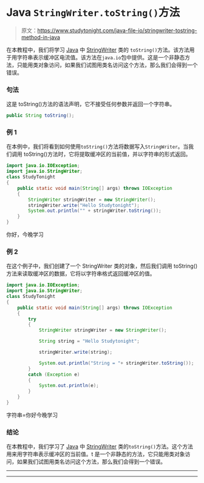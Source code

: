 # Java `StringWriter.toString()`方法

> 原文：<https://www.studytonight.com/java-file-io/stringwriter-tostring-method-in-java>

在本教程中，我们将学习 [Java](https://www.studytonight.com/java/) 中 [StringWriter](https://www.studytonight.com/ava-file-io/java-stringwriter-class) 类的 `toString()`方法。该方法用于用字符串表示缓冲区电流值。该方法在`java.io`包中提供。这是一个非静态方法，只能用类对象访问，如果我们试图用类名访问这个方法，那么我们会得到一个错误。

### 句法

这是 toString()方法的语法声明，它不接受任何参数并返回一个字符串。

```java
public String toString(); 
```

### 例 1

在本例中，我们将看到如何使用`toString()`方法将数据写入`StringWriter`。当我们调用 toString()方法时，它将提取缓冲区的当前值，并以字符串的形式返回。

```java
import java.io.IOException;
import java.io.StringWriter;
class StudyTonight
{
	public static void main(String[] args) throws IOException 
	{ 
		StringWriter stringWriter = new StringWriter();  
		stringWriter.write("Hello Studytonight");  
		System.out.println("" + stringWriter.toString());
	} 
}
```

你好，今晚学习

### 例 2

在这个例子中，我们创建了一个 StringWriter 类的对象，然后我们调用 toString()方法来读取缓冲区的数据，它将以字符串格式返回缓冲区的值。

```java
import java.io.IOException;
import java.io.StringWriter;
class StudyTonight
{
	public static void main(String[] args) throws IOException 
	{ 
		try
		{ 
			StringWriter stringWriter = new StringWriter(); 

			String string = "Hello Studytonight"; 

			stringWriter.write(string); 

			System.out.println("String = "+ stringWriter.toString()); 
		} 
		catch (Exception e) 
		{ 
			System.out.println(e); 
		} 
	} 
}
```

字符串=你好今晚学习

### 结论

在本教程中，我们学习了 [Java](http://www.studytonight.com/java/) 中 [StringWriter](http://www.studytonight.com/java-file-io/java-stringwriter-class) 类的`toString()`方法。这个方法用来用字符串表示缓冲区的当前值。t 是一个非静态的方法，它只能用类对象访问，如果我们试图用类名访问这个方法，那么我们会得到一个错误。

* * *

* * *